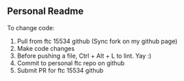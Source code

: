 ## Personal Readme

To change code:
1. Pull from ftc 15534 github (Sync fork on my github page)
2. Make code changes
3. Before pushing a file, Ctrl + Alt + L to lint. Yay :)
4. Commit to personal ftc repo on github
5. Submit PR for ftc 15534 github
